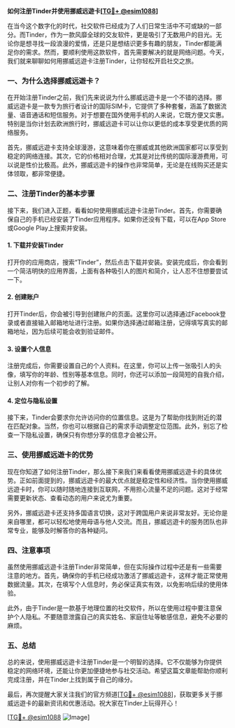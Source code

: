 **如何注册Tinder并使用挪威远遊卡[[TG💪+ @esim1088](https://t.me/s/esim1088)]**

在当今这个数字化的时代，社交软件已经成为了人们日常生活中不可或缺的一部分。而Tinder，作为一款风靡全球的交友软件，更是吸引了无数用户的目光。无论你是想寻找一段浪漫的爱情，还是只是想结识更多有趣的朋友，Tinder都能满足你的需求。然而，要顺利使用这款软件，首先需要解决的就是网络问题。今天，我们就来聊聊如何用挪威远遊卡注册Tinder，让你轻松开启社交之旅。

### 一、为什么选择挪威远遊卡？

在开始注册Tinder之前，我们先来说说为什么挪威远遊卡是一个不错的选择。挪威远遊卡是一款专为旅行者设计的国际SIM卡，它提供了多种套餐，涵盖了数据流量、语音通话和短信服务。对于想要在国外使用手机的人来说，它既方便又实惠。特别是当你计划去欧洲旅行时，挪威远遊卡可以让你以更低的成本享受更优质的网络服务。

首先，挪威远遊卡支持全球漫游，这意味着你在挪威或其他欧洲国家都可以享受到稳定的网络连接。其次，它的价格相对合理，尤其是对比传统的国际漫游费用，可以说是性价比极高。此外，挪威远遊卡的操作也非常简单，无论是在线购买还是实体领取，都非常便捷。

### 二、注册Tinder的基本步骤

接下来，我们进入正题，看看如何使用挪威远遊卡注册Tinder。首先，你需要确保自己的手机已经安装了Tinder应用程序。如果你还没有下载，可以在App Store或Google Play上搜索并安装。

#### 1. 下载并安装Tinder

打开你的应用商店，搜索“Tinder”，然后点击下载并安装。安装完成后，你会看到一个简洁明快的应用界面，上面有各种吸引人的图片和简介，让人忍不住想要尝试一下。

#### 2. 创建账户

打开Tinder后，你会被引导到创建账户的页面。这里你可以选择通过Facebook登录或者直接输入邮箱地址进行注册。如果你选择通过邮箱注册，记得填写真实的邮箱地址，因为后续可能会收到验证邮件。

#### 3. 设置个人信息

注册完成后，你需要设置自己的个人资料。在这里，你可以上传一张吸引人的头像，填写你的年龄、性别等基本信息。同时，你还可以添加一段简短的自我介绍，让别人对你有一个初步的了解。

#### 4. 定位与隐私设置

接下来，Tinder会要求你允许访问你的位置信息。这是为了帮助你找到附近的潜在匹配对象。当然，你也可以根据自己的需求手动调整定位范围。此外，别忘了检查一下隐私设置，确保只有你想分享的信息才会被公开。

### 三、使用挪威远遊卡的优势

现在你知道了如何注册Tinder，那么接下来我们来看看使用挪威远遊卡的具体优势。正如前面提到的，挪威远遊卡的最大优点就是稳定性和经济性。当你使用挪威远遊卡时，你可以随时随地连接到互联网，不用担心流量不足的问题。这对于经常需要更新状态、查看动态的用户来说尤为重要。

另外，挪威远遊卡还支持多国语言切换，这对于跨国用户来说非常友好。无论你是来自哪里，都可以轻松地使用母语与他人交流。而且，挪威远遊卡的服务团队也非常专业，能够及时解答你的各种疑问。

### 四、注意事项

虽然使用挪威远遊卡注册Tinder非常简单，但在实际操作过程中还是有一些需要注意的地方。首先，确保你的手机已经成功激活了挪威远遊卡，这样才能正常使用数据流量。其次，在填写个人信息时，务必保证真实有效，以免影响后续的使用体验。

此外，由于Tinder是一款基于地理位置的社交软件，所以在使用过程中要注意保护个人隐私。不要随意泄露自己的真实姓名、家庭住址等敏感信息，避免不必要的麻烦。

### 五、总结

总的来说，使用挪威远遊卡注册Tinder是一个明智的选择。它不仅能够为你提供稳定的网络环境，还能让你更加便捷地参与社交活动。希望这篇文章能帮助你顺利完成注册，并在Tinder上找到属于自己的缘分。

最后，再次提醒大家关注我们的官方频道[[TG💪+ @esim1088](https://t.me/s/esim1088)]，获取更多关于挪威远遊卡的最新资讯和优惠活动。祝大家在Tinder上玩得开心！

[[TG💪+ @esim1088](https://t.me/s/esim1088) ![Image](https://i.postimg.cc/4NQfJmqS/Snipaste-2025-05-13-00-14-12.png)]